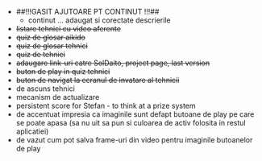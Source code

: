 ﻿- ##!!!GASIT AJUTOARE PT CONTINUT !!!##
	- continut ... adaugat si corectate descrierile
- ~~listare tehnici cu video aferente~~
- ~~quiz de glosar aikido~~
- ~~quiz de glosar tehnici~~
- ~~quiz de tehnici~~
- ~~adaugare link-uri catre SolDaito, project page, last version~~
- ~~buton de play in quiz tehnici~~
- ~~buton de navigat la ecranul de invatare al tehnicii~~
- de ascuns tehnici
- mecanism de actualizare
- persistent score for Stefan -  to think at a prize system
- de accentuat impresia ca imaginile sunt defapt butoane de play pe care se poate apasa (sa nu uit sa pun si culoarea de activ folosita in restul aplicatiei)
- de vazut cum pot salva frame-uri din video pentru imaginile butoanelor de play
